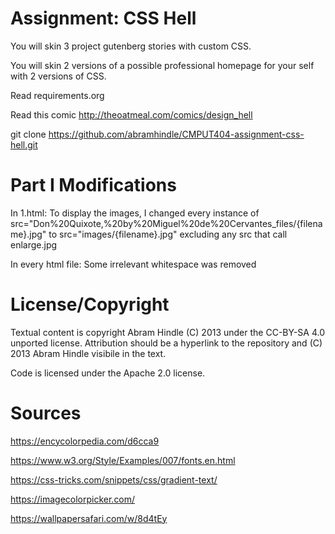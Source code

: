 Assignment: CSS Hell
====================

You will skin 3 project gutenberg stories with custom CSS.

You will skin 2 versions of a possible professional homepage for your
self with 2 versions of CSS.

Read requirements.org

Read this comic http://theoatmeal.com/comics/design_hell

git clone https://github.com/abramhindle/CMPUT404-assignment-css-hell.git

Part I Modifications
=================
In 1.html: To display the images, I changed every instance of
src="Don%20Quixote,%20by%20Miguel%20de%20Cervantes_files/{filename}.jpg"
to src="images/{filename}.jpg" excluding any src that call enlarge.jpg

In every html file: Some irrelevant whitespace was removed

License/Copyright
=================

Textual content is copyright Abram Hindle (C) 2013 under the CC-BY-SA
4.0 unported license. Attribution should be a hyperlink to the
repository and (C) 2013 Abram Hindle visibile in the text.

Code is licensed under the Apache 2.0 license.

Sources
==================
https://encycolorpedia.com/d6cca9

https://www.w3.org/Style/Examples/007/fonts.en.html

https://css-tricks.com/snippets/css/gradient-text/

https://imagecolorpicker.com/

https://wallpapersafari.com/w/8d4tEy